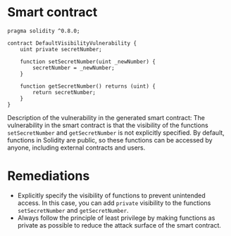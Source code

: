 # Smart contract

```solidity
pragma solidity ^0.8.0;

contract DefaultVisibilityVulnerability {
    uint private secretNumber;

    function setSecretNumber(uint _newNumber) {
        secretNumber = _newNumber;
    }

    function getSecretNumber() returns (uint) {
        return secretNumber;
    }
}
```

Description of the vulnerability in the generated smart contract:
The vulnerability in the smart contract is that the visibility of the functions `setSecretNumber` and `getSecretNumber` is not explicitly specified. By default, functions in Solidity are public, so these functions can be accessed by anyone, including external contracts and users.

# Remediations

- Explicitly specify the visibility of functions to prevent unintended access. In this case, you can add `private` visibility to the functions `setSecretNumber` and `getSecretNumber`.
- Always follow the principle of least privilege by making functions as private as possible to reduce the attack surface of the smart contract.